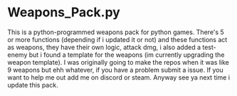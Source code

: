 # Weapons_Pack.py
This is a python-programmed weapons pack for python games.
There's 5 or more functions (depending if i updated it or not)
and these functions act as weapons, they have their own logic, attack dmg, i also added a test-enemy
but i found a template for the weapons (im currently upgrading the weapon template).
I was originally going to make the repos when it was like 9 weapons but ehh whatever, if you have a problem submit a issue.
If you want to help me out add me on discord or steam. Anyway see ya next time i update this pack.

